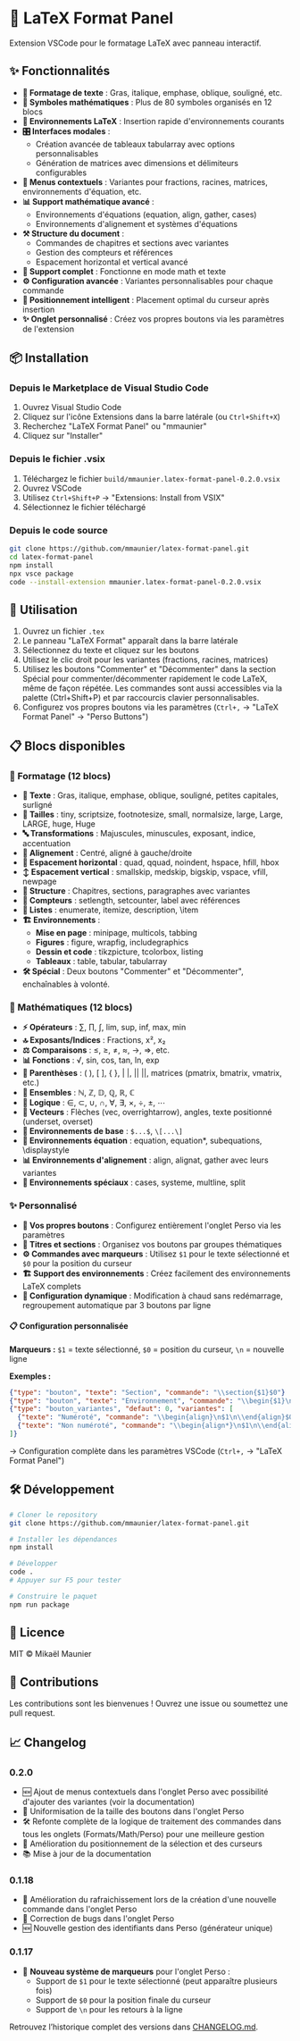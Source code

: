 # 🎨 LaTeX Format Panel

Extension VSCode pour le formatage LaTeX avec panneau interactif.

## ✨ Fonctionnalités

- **📝 Formatage de texte** : Gras, italique, emphase, oblique, souligné, etc.
- **🔢 Symboles mathématiques** : Plus de 80 symboles organisés en 12 blocs
- **📄 Environnements LaTeX** : Insertion rapide d'environnements courants
- **🎛️ Interfaces modales** : 
  - Création avancée de tableaux tabularray avec options personnalisables
  - Génération de matrices avec dimensions et délimiteurs configurables
- **🎯 Menus contextuels** : Variantes pour fractions, racines, matrices, environnements d'équation, etc.
- **📊 Support mathématique avancé** : 
  - Environnements d'équations (equation, align, gather, cases)
  - Environnements d'alignement et systèmes d'équations
- **⚒️ Structure du document** :
  - Commandes de chapitres et sections avec variantes
  - Gestion des compteurs et références
  - Espacement horizontal et vertical avancé
- **🔄 Support complet** : Fonctionne en mode math et texte
- **⚙️ Configuration avancée** : Variantes personnalisables pour chaque commande
- **📍 Positionnement intelligent** : Placement optimal du curseur après insertion
- **✨ Onglet personnalisé** : Créez vos propres boutons via les paramètres de l'extension

## 📦 Installation

### Depuis le Marketplace de Visual Studio Code

1. Ouvrez Visual Studio Code
2. Cliquez sur l'icône Extensions dans la barre latérale (ou `Ctrl+Shift+X`)
3. Recherchez "LaTeX Format Panel" ou "mmaunier"
4. Cliquez sur "Installer"

### Depuis le fichier .vsix

1. Téléchargez le fichier `build/mmaunier.latex-format-panel-0.2.0.vsix`
2. Ouvrez VSCode
3. Utilisez `Ctrl+Shift+P` → "Extensions: Install from VSIX"
4. Sélectionnez le fichier téléchargé

### Depuis le code source

```bash
git clone https://github.com/mmaunier/latex-format-panel.git
cd latex-format-panel
npm install
npx vsce package
code --install-extension mmaunier.latex-format-panel-0.2.0.vsix
```

## 🚀 Utilisation

1. Ouvrez un fichier `.tex`
2. Le panneau "LaTeX Format" apparaît dans la barre latérale
3. Sélectionnez du texte et cliquez sur les boutons
4. Utilisez le clic droit pour les variantes (fractions, racines, matrices)
5. Utilisez les boutons "Commenter" et "Décommenter" dans la section Spécial pour commenter/décommenter rapidement le code LaTeX, même de façon répétée. Les commandes sont aussi accessibles via la palette (Ctrl+Shift+P) et par raccourcis clavier personnalisables.
6. Configurez vos propres boutons via les paramètres (`Ctrl+,` → "LaTeX Format Panel" → "Perso Buttons")

## 📋 Blocs disponibles

### 🎨 Formatage (12 blocs)
- **📝 Texte** : Gras, italique, emphase, oblique, souligné, petites capitales, surligné
- **📏 Tailles** : tiny, scriptsize, footnotesize, small, normalsize, large, Large, LARGE, huge, Huge
- **🔤 Transformations** : Majuscules, minuscules, exposant, indice, accentuation
- **📐 Alignement** : Centré, aligné à gauche/droite
- **🎯 Espacement horizontal** : quad, qquad, noindent, hspace, hfill, hbox
- **↕️ Espacement vertical** : smallskip, medskip, bigskip, vspace, vfill, newpage
- **📑 Structure** : Chapitres, sections, paragraphes avec variantes
- **🔢 Compteurs** : setlength, setcounter, label avec références
- **📃 Listes** : enumerate, itemize, description, \item
- **🏗️ Environnements** : 
  - **Mise en page** : minipage, multicols, tabbing
  - **Figures** : figure, wrapfig, includegraphics
  - **Dessin et code** : tikzpicture, tcolorbox, listing
  - **Tableaux** : table, tabular, tabularray
- **🛠️ Spécial** : Deux boutons "Commenter" et "Décommenter", enchaînables à volonté.

### 🔢 Mathématiques (12 blocs)
- **⚡ Opérateurs** : ∑, ∏, ∫, lim, sup, inf, max, min
- **🔝 Exposants/Indices** : Fractions, x², x₂
- **⚖️ Comparaisons** : ≤, ≥, ≠, ≈, →, ⇒, etc.
- **📊 Fonctions** : √, sin, cos, tan, ln, exp
- **🔗 Parenthèses** : ( ), [ ], { }, | |, || ||, matrices (pmatrix, bmatrix, vmatrix, etc.)
- **🔢 Ensembles** : ℕ, ℤ, 𝔻, ℚ, ℝ, ℂ
- **🎯 Logique** : ∈, ⊂, ∪, ∩, ∀, ∃, ×, ÷, ±, ⋯
- **📍 Vecteurs** : Flèches (vec, overrightarrow), angles, texte positionné (underset, overset)
- **📐 Environnements de base** : `$...$`, `\[...\]`
- **📝 Environnements équation** : equation, equation*, subequations, \displaystyle
- **📊 Environnements d'alignement** : align, alignat, gather avec leurs variantes
- **🧮 Environnements spéciaux** : cases, systeme, multline, split

### ✨ Personnalisé
- **🎯 Vos propres boutons** : Configurez entièrement l'onglet Perso via les paramètres
- **📝 Titres et sections** : Organisez vos boutons par groupes thématiques
- **⚙️ Commandes avec marqueurs** : Utilisez `$1` pour le texte sélectionné et `$0` pour la position du curseur
- **🏗️ Support des environnements** : Créez facilement des environnements LaTeX complets
- **🔄 Configuration dynamique** : Modification à chaud sans redémarrage, regroupement automatique par 3 boutons par ligne

#### 📋 Configuration personnalisée

**Marqueurs :** `$1` = texte sélectionné, `$0` = position du curseur, `\n` = nouvelle ligne

**Exemples :**
```json
{"type": "bouton", "texte": "Section", "commande": "\\section{$1}$0"}
{"type": "bouton", "texte": "Environnement", "commande": "\\begin{$1}\n$0\n\\end{$1}"}
{"type": "bouton_variantes", "defaut": 0, "variantes": [
  {"texte": "Numéroté", "commande": "\\begin{align}\n$1\n\\end{align}$0"},
  {"texte": "Non numéroté", "commande": "\\begin{align*}\n$1\n\\end{align*}$0"}
]}
```

→ Configuration complète dans les paramètres VSCode (`Ctrl+,` → "LaTeX Format Panel")

## 🛠️ Développement

```bash
# Cloner le repository
git clone https://github.com/mmaunier/latex-format-panel.git

# Installer les dépendances
npm install

# Développer
code .
# Appuyer sur F5 pour tester

# Construire le paquet
npm run package
```

## 📄 Licence

MIT © Mikaël Maunier

## 🤝 Contributions

Les contributions sont les bienvenues ! Ouvrez une issue ou soumettez une pull request.

## 📈 Changelog

### 0.2.0
- 🆕 Ajout de menus contextuels dans l'onglet Perso avec possibilité d'ajouter des variantes (voir la documentation)
- 🎨 Uniformisation de la taille des boutons dans l'onglet Perso
- 🛠️ Refonte complète de la logique de traitement des commandes dans tous les onglets (Formats/Math/Perso) pour une meilleure gestion
- 🎯 Amélioration du positionnement de la sélection et des curseurs
- 📚 Mise à jour de la documentation

### 0.1.18
- 🚀 Amélioration du rafraichissement lors de la création d'une nouvelle commande dans l'onglet Perso
- 🐛 Correction de bugs dans l'onglet Perso
- 🆕 Nouvelle gestion des identifiants dans Perso (générateur unique)

### 0.1.17
- 🎯 **Nouveau système de marqueurs** pour l'onglet Perso :
  - Support de `$1` pour le texte sélectionné (peut apparaître plusieurs fois)
  - Support de `$0` pour la position finale du curseur
  - Support de `\n` pour les retours à la ligne

 Retrouvez l’historique complet des versions dans [CHANGELOG.md](./CHANGELOG.md). 